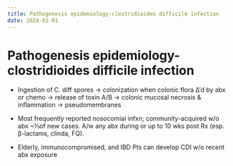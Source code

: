 ```yaml
---
title: Pathogenesis epidemiology-clostridioides difficile infection
date: 2024-01-01
---
```

# Pathogenesis epidemiology-clostridioides difficile infection


* Ingestion of C. diff spores → colonization when colonic flora Δ’d by abx or chemo → release of toxin A/B → colonic mucosal necrosis & inflammation → pseudomembranes

* Most frequently reported nosocomial infxn; community-acquired w/o abx ~⅓of new cases. A/w any abx during or up to 10 wks post Rx (esp. β-lactams, clinda, FQ).

* Elderly, immunocompromised, and IBD Pts can develop CDI w/o recent abx exposure

